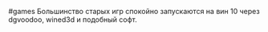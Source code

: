 #games 
Большинство старых игр спокойно запускаются на вин 10 через dgvoodoo, wined3d и подобный софт.